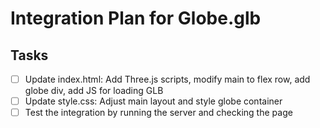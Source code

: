 # Integration Plan for Globe.glb

## Tasks
- [ ] Update index.html: Add Three.js scripts, modify main to flex row, add globe div, add JS for loading GLB
- [ ] Update style.css: Adjust main layout and style globe container
- [ ] Test the integration by running the server and checking the page
